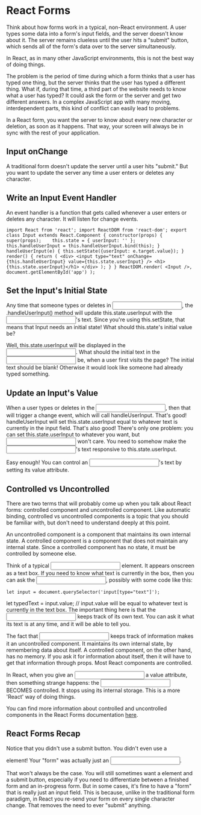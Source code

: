 # React Forms

Think about how forms work in a typical, non-React environment. A user types some data into a form's input fields, and the server doesn't know about it. The server remains clueless until the user hits a "submit" button, which sends all of the form's data over to the server simultaneously.

In React, as in many other JavaScript environments, this is not the best way of doing things.

The problem is the period of time during which a form thinks that a user has typed one thing, but the server thinks that the user has typed a different thing. What if, during that time, a third part of the website needs to know what a user has typed? It could ask the form or the server and get two different answers. In a complex JavaScript app with many moving, interdependent parts, this kind of conflict can easily lead to problems.

In a React form, you want the server to know about every new character or deletion, as soon as it happens. That way, your screen will always be in sync with the rest of your application.


## Input onChange
A traditional form doesn't update the server until a user hits "submit." But you want to update the server any time a user enters or deletes any character.


## Write an Input Event Handler
An event handler is a function that gets called whenever a user enters or deletes any character. It will listen for change events. 

`import React from 'react';
import ReactDOM from 'react-dom';
export class Input extends React.Component {
  constructor(props) {
    super(props);   
    this.state = { userInput: '' };    
    this.handleUserInput = this.handleUserInput.bind(this);
  }  
  handleUserInput(e) {
    this.setState({userInput: e.target.value});
  }
  render() {
    return (
      <div>
        <input type="text" onChange={this.handleUserInput} value={this.state.userInput} />
        <h1>{this.state.userInput}</h1>
      </div>
    );
  }
}
ReactDOM.render(
  <Input />,
  document.getElementById('app')
);
`


## Set the Input's Initial State
Any time that someone types or deletes in <input />, the .handleUserInput() method will update this.state.userInput with the <input />'s text. Since you're using this.setState, that means that Input needs an initial state! What should this.state's initial value be?

Well, this.state.userInput will be displayed in the <input />. What should the initial text in the <input /> be, when a user first visits the page? The initial text should be blank! Otherwise it would look like someone had already typed something.


## Update an Input's Value
When a user types or deletes in the <input />, then that will trigger a change event, which will call handleUserInput. That's good! handleUserInput will set this.state.userInput equal to whatever text is currently in the input field. That's also good! There's only one problem: you can set this.state.userInput to whatever you want, but <input /> won't care. You need to somehow make the <input />'s text responsive to this.state.userInput.

Easy enough! You can control an <input />'s text by setting its value attribute.


## Controlled vs Uncontrolled
There are two terms that will probably come up when you talk about React forms: controlled component and uncontrolled component. Like automatic binding, controlled vs uncontrolled components is a topic that you should be familiar with, but don't need to understand deeply at this point.

An uncontrolled component is a component that maintains its own internal state. A controlled component is a component that does not maintain any internal state. Since a controlled component has no state, it must be controlled by someone else.

Think of a typical <input type='text' /> element. It appears onscreen as a text box. If you need to know what text is currently in the box, then you can ask the <input />, possibly with some code like this:

`let input = document.querySelector('input[type="text"]');`

let typedText = input.value; // input.value will be equal to whatever text is currently in the text box.
The important thing here is that the <input /> keeps track of its own text. You can ask it what its text is at any time, and it will be able to tell you.

The fact that <input /> keeps track of information makes it an uncontrolled component. It maintains its own internal state, by remembering data about itself. A controlled component, on the other hand, has no memory. If you ask it for information about itself, then it will have to get that information through props. Most React components are controlled.

In React, when you give an <input /> a value attribute, then something strange happens: the <input /> BECOMES controlled. It stops using its internal storage. This is a more 'React' way of doing things.

You can find more information about controlled and uncontrolled components in the React Forms documentation [here](https://reactjs.org/docs/forms.html).


## React Forms Recap
Notice that you didn't use a submit button. You didn't even use a <form> element! Your "form" was actually just an <input />.

That won't always be the case. You will still sometimes want a <form> element and a submit button, especially if you need to differentiate between a finished form and an in-progress form. But in some cases, it's fine to have a "form" that is really just an input field. This is because, unlike in the traditional form paradigm, in React you re-send your form on every single character change. That removes the need to ever "submit" anything.
